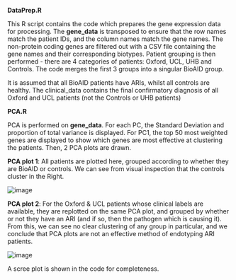 **DataPrep.R**

This R script contains the code which prepares the gene expression data for processing. The **gene_data** is transposed to ensure that the row names match the patient IDs, and the column names match the gene names. The non-protein coding genes are filtered out with a CSV file containing the gene names and their corresponding biotypes. Patient grouping is then performed - there are 4 categories of patients: Oxford, UCL, UHB and Controls. The code merges the first 3 groups into a singular BioAID group.

It is assumed that all BioAID patients have ARIs, whilst all controls are healthy. 
The clinical_data contains the final confirmatory diagnosis of all Oxford and UCL patients (not the Controls or UHB patients)

**PCA.R**

PCA is performed on **gene_data**. For each PC, the Standard Deviation and proportion of total variance is displayed. For PC1, the top 50 most weighted genes are displayed to show which genes are most effective at clustering the patients. Then, 2 PCA plots are drawn.

**PCA plot 1**: All patients are plotted here, grouped according to whether they are BioAID or controls. We can see from visual inspection that the controls cluster in the Right.

![image](https://github.com/user-attachments/assets/314b2404-061b-4ead-b66f-267eedd52f9c)

**PCA plot 2**: For the Oxford & UCL patients whose clinical labels are available, they are replotted on the same PCA plot, and grouped by whether or not they have an ARI (and if so, then the pathogen which is causing it). From this, we can see no clear clustering of any group in particular, and we conclude that PCA plots are not an effective method of endotyping ARI patients.

![image](https://github.com/user-attachments/assets/11d5d1af-ee41-4d3b-a153-d01b4f8f8de5)

A scree plot is shown in the code for completeness.

